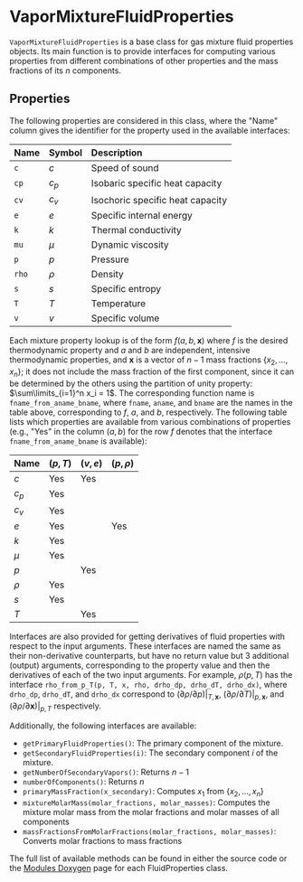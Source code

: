 # VaporMixtureFluidProperties

`VaporMixtureFluidProperties` is a base class for gas mixture fluid properties
objects. Its main function is to provide interfaces for computing various properties
from different combinations of other properties and the mass fractions of its $n$ components.

## Properties

The following properties are considered in this class, where the "Name" column
gives the identifier for the property used in the available interfaces:

| Name | Symbol | Description |
| :- | :- | :- |
| `c` | $c$ | Speed of sound |
| `cp` | $c_p$ | Isobaric specific heat capacity |
| `cv` | $c_v$ | Isochoric specific heat capacity |
| `e` | $e$ | Specific internal energy |
| `k` | $k$ | Thermal conductivity |
| `mu` | $\mu$ | Dynamic viscosity |
| `p` | $p$ | Pressure |
| `rho` | $\rho$ | Density |
| `s` | $s$ | Specific entropy |
| `T` | $T$ | Temperature |
| `v` | $v$ | Specific volume |

Each mixture property lookup is of the form $f(a,b,\mathbf{x})$
where $f$ is the desired thermodynamic property and $a$ and $b$ are independent,
intensive thermodynamic properties, and $\mathbf{x}$ is a vector of $n-1$ mass fractions $\{x_2, \ldots, x_n\}$;
it does not include the mass fraction of the first component, since it can be determined
by the others using the partition of unity property: $\sum\limits_{i=1}^n x_i = 1$.
The corresponding function name is `fname_from_aname_bname`, where `fname`, `aname`,
and `bname` are the names in the table above, corresponding to $f$, $a$, and $b$,
respectively. The following table lists which
properties are available from various combinations of properties (e.g., "Yes"
in the column $(a,b)$ for the row $f$ denotes that the interface `fname_from_aname_bname`
is available):

| Name     | $(p,T)$ | $(v,e)$ | $(p,\rho)$ |
| :-       | -       | -       | -          |
| $c$      | Yes     | Yes     |            |
| $c_p$    | Yes     |         |            |
| $c_v$    | Yes     |         |            |
| $e$      | Yes     |         | Yes        |
| $k$      | Yes     |         |            |
| $\mu$    | Yes     |         |            |
| $p$      |         | Yes     |            |
| $\rho$   | Yes     |         |            |
| $s$      | Yes     |         |            |
| $T$      |         | Yes     |            |

Interfaces are also provided for getting derivatives of fluid properties with respect
to the input arguments. These interfaces are named the same as their non-derivative
counterparts, but have no return value but 3 additional (output) arguments,
corresponding to the property value and then the derivatives of each of the two input
arguments. For example, $\rho(p,T)$ has the interface `rho_from_p_T(p, T, x, rho, drho_dp, drho_dT, drho_dx)`,
where `drho_dp`, `drho_dT`, and `drho_dx` correspond to $(\partial\rho/\partial p)|_{T,\mathbf{x}}$,
$(\partial\rho/\partial T)|_{p,\mathbf{x}}$, and $(\partial\rho/\partial \mathbf{x})|_{p,T}$ respectively.

Additionally, the following interfaces are available:

- `getPrimaryFluidProperties()`: The primary component of the mixture.
- `getSecondaryFluidProperties(i)`: The secondary component $i$ of the mixture.
- `getNumberOfSecondaryVapors()`: Returns $n-1$
- `numberOfComponents()`: Returns $n$
- `primaryMassFraction(x_secondary)`: Computes $x_1$ from $\{x_2, \ldots, x_n\}$
- `mixtureMolarMass(molar_fractions, molar_masses)`: Computes the mixture molar mass from the molar fractions and molar masses of all components
- `massFractionsFromMolarFractions(molar_fractions, molar_masses)`: Converts molar fractions to mass fractions

The full list of available methods can be found in either the source code or the
[Modules Doxygen](https://mooseframework.inl.gov/docs/doxygen/modules/classes.html) page for each
FluidProperties class.
